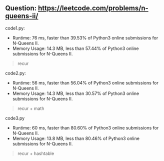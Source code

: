 ## Question: https://leetcode.com/problems/n-queens-ii/

code1.py:
* Runtime: 76 ms, faster than 39.53% of Python3 online submissions for N-Queens II.
* Memory Usage: 14.3 MB, less than 57.44% of Python3 online submissions for N-Queens II.
> recur

code2.py:
* Runtime: 56 ms, faster than 56.04% of Python3 online submissions for N-Queens II.
* Memory Usage: 14.3 MB, less than 30.57% of Python3 online submissions for N-Queens II.
> recur + math

code3.py
* Runtime: 60 ms, faster than 80.60% of Python3 online submissions for N-Queens II.
* Memory Usage: 13.8 MB, less than 80.46% of Python3 online submissions for N-Queens II.
> recur + hashtable